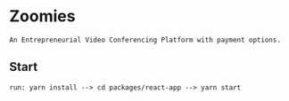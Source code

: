 # Zoomies

```
An Entrepreneurial Video Conferencing Platform with payment options.
```

## Start

```
run: yarn install --> cd packages/react-app --> yarn start
```
